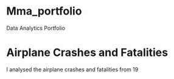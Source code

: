 # Mma_portfolio
Data Analytics Portfolio


# Airplane Crashes and Fatalities
I analysed the airplane crashes and fatalities from 19
